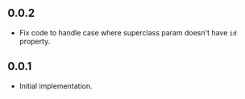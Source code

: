 ## 0.0.2

*   Fix code to handle case where superclass param doesn't have `id` property.

## 0.0.1

*   Initial implementation.
